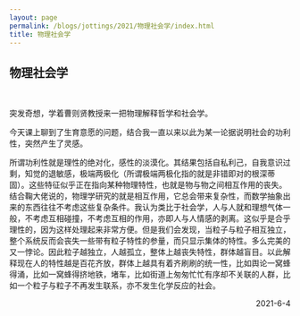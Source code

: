 ```yaml
---
layout: page
permalink: /blogs/jottings/2021/物理社会学/index.html
title: 物理社会学
---
```


## 物理社会学
<br>

突发奇想，学着曹则贤教授来一把物理解释哲学和社会学。

今天课上聊到了生育意愿的问题，结合我一直以来以此为某一论据说明社会的功利性，突然产生了灵感。

所谓功利性就是理性的绝对化，感性的淡漠化。其结果包括自私利己，自我意识过剩，知觉的退敏感，极端两极化（所谓极端两极化指的就是非错即对的根深蒂固）。这些特征似乎正在指向某种物理特性，也就是物与物之间相互作用的丧失。结合鞠大佬说的，物理学研究的就是相互作用，它总会带来复杂性，而数学抽象出来的东西往往不考虑这些复杂条件。我认为类比于社会学，人与人就和理想气体一般，不考虑互相碰撞，不考虑互相的作用，亦即人与人情感的剥离。这似乎是合乎理性的，因为这样处理起来非常方便。但是我们会发现，当粒子与粒子相互独立，整个系统反而会丧失一些带有粒子特性的参量，而只显示集体的特性。多么完美的又一悖论。因此粒子越独立，人越孤立，整体上越丧失特性，群体越盲目。以此解释现在人的特性越是百花齐放，群体上越具有着齐刷刷的统一性，比如舆论一窝蜂得涌，比如一窝蜂得挤地铁，堵车，比如街道上匆匆忙忙有序却不关联的人群，比如一个粒子与粒子不再发生联系，亦不发生化学反应的社会。

<p align="right">2021-6-4</p>